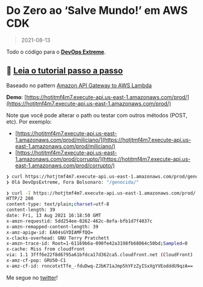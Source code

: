 # Do Zero ao ‘Salve Mundo!’ em AWS CDK
> 2021-08-13

Todo o código para o [**DevOps Extreme**](https://www.linuxtips.io/devops-extreme).

## 🌟 [Leia o tutorial passo a passo](https://ibrahimcesar.cloud/blog/do-zero-ao-salve-mundo-em-aws-cdk-cloud-development-kit/)

Baseado no pattern [Amazon API Gateway to AWS Lambda](https://serverlessland.com/patterns/apigw-lambda-cdk)

**Demo**: [https://hotjtmf4m7.execute-api.us-east-1.amazonaws.com/prod/](https://hotjtmf4m7.execute-api.us-east-1.amazonaws.com/prod/)

Note que você pode alterar o path ou testar com outros métodos (POST, etc). Por exemplo:

- [https://hotjtmf4m7.execute-api.us-east-1.amazonaws.com/prod/miliciano/](https://hotjtmf4m7.execute-api.us-east-1.amazonaws.com/prod/miliciano/)
- [https://hotjtmf4m7.execute-api.us-east-1.amazonaws.com/prod/corrupto/](https://hotjtmf4m7.execute-api.us-east-1.amazonaws.com/prod/corrupto/)

```bash
❯ curl https://hotjtmf4m7.execute-api.us-east-1.amazonaws.com/prod/genocida/
❯ Olá DevOpsExtreme, Fora Bolsonaro: "/genocida/"

❯ curl -I https://hotjtmf4m7.execute-api.us-east-1.amazonaws.com/prod/
HTTP/2 200
content-type: text/plain;charset=utf-8
content-length: 39
date: Fri, 13 Aug 2021 16:18:50 GMT
x-amzn-requestid: 5dd254ee-0262-462c-8efa-bfb1d7f4037c
x-amzn-remapped-content-length: 39
x-amz-apigw-id: EA04sGYDIAMFfQQ=
x-clacks-overhead: GNU Terry Pratchett
x-amzn-trace-id: Root=1-61169b6a-090fe42a3198fb68064c50bd;Sampled=0
x-cache: Miss from cloudfront
via: 1.1 3fff6e22f8d6795a61bfdca17d362ca5.cloudfront.net (CloudFront)
x-amz-cf-pop: GRU50-C1
x-amz-cf-id: rnncotxtTfe_-fduDwq-ZJbK71aJmp5hYFzZyISxXgYVEodddU9qzA==
```

Me segue no [twitter](https://twitter.com/ibrahimcesar)!

